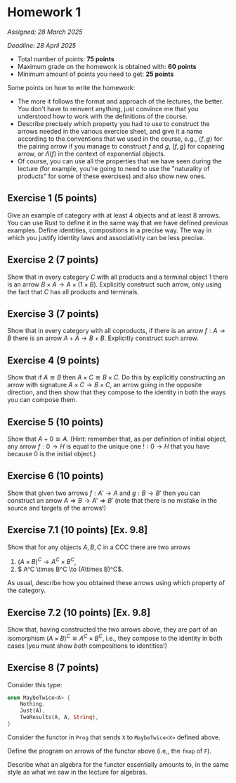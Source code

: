 # Homework 1

*Assigned: 28 March 2025*

*Deadline: 28 April 2025*

- Total number of points: **75 points**
- Maximum grade on the homework is obtained with: **60 points**
- Minimum amount of points you need to get: **25 points**

Some points on how to write the homework:

- The more it follows the format and approach of the lectures, the better. You don't have to reinvent anything, just convince me that you understood how to work with the definitions of the course.
- Describe precisely which property you had to use to construct the arrows needed in the various exercise sheet, and give it a name according to the conventions that we used in the course, e.g., $\langle f,g \rangle$ for the pairing arrow if you manage to construct $f$ and $g$, $[f,g]$ for copairing arrow, or $\Lambda(f)$ in the context of exponential objects.
- Of course, you can use all the properties that we have seen during the lecture (for example, you're going to need to use the "naturality of products" for some of these exercises) and also show new ones.

## Exercise 1 (5 points)

Give an example of category with at least 4 objects and at least 8 arrows. You can use Rust to define it in the same way that we have defined previous examples. Define identities, compositions in a precise way. The way in which you justify identity laws and associativity can be less precise.

## Exercise 2 (7 points)

Show that in every category $C$ with all products and a terminal object $1$ there is an arrow $B \times A \to A \times (1 \times B)$. Explicitly construct such arrow, only using the fact that $C$ has all products and terminals.

## Exercise 3 (7 points)

Show that in every category with all coproducts, if there is an arrow $f : A \to B$ there is an arrow $A + A \to B + B$. Explicitly construct such arrow.

## Exercise 4 (9 points)

Show that if $A \cong B$ then $A \times C \cong B \times C$. Do this by explicitly constructing an arrow with signature $A \times C \to B \times C$, an arrow going in the opposite direction, and then show that they compose to the identity in both the ways you can compose them.

## Exercise 5 (10 points)

Show that $A + 0 \cong A$. (Hint: remember that, as per definition of initial object, any arrow $f : 0 \to H$ is equal to the unique one $! : 0 \to H$ that you have because $0$ is the initial object.)

## Exercise 6 (10 points)

Show that given two arrows $f : A' \to A$ and $g : B \to B'$ then you can construct an arrow $A \Rightarrow B \longrightarrow A' \Rightarrow B'$ (note that there is no mistake in the source and targets of the arrows!)

## Exercise 7.1 (10 points) [Ex. 9.8]

Show that for any objects $A,B,C$ in a CCC there are two arrows
1. $(A\times B)^C \to A^C \times B^C$,
2. $ A^C \times B^C \to (A\times B)^C$.

As usual, describe how you obtained these arrows using which property of the category.

## Exercise 7.2 (10 points) [Ex. 9.8]

Show that, having constructed the two arrows above, they are part of an isomorphism $(A\times B)^C \cong A^C \times B^C$, i.e., they compose to the identity in both cases (you must show *both* compositions to identities!)

## Exercise 8 (7 points)

Consider this type:

```rust
enum MaybeTwice<A> {
    Nothing,
    Just(A),
    TwoResults(A, A, String),
}
```

Consider the functor in `Prog` that sends `X` to `MaybeTwice<X>` defined above.

Define the program on arrows of the functor above (i.e,, the `fmap` of `F`).

Describe what an algebra for the functor essentially amounts to, in the same style as what we saw in the lecture for algebras.

